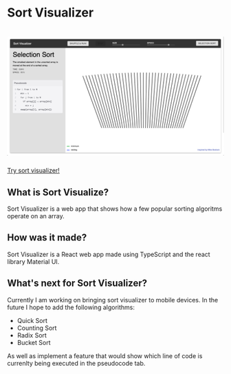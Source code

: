 # Sort Visualizer
# ![Sort Visualizer](preview.png)

[Try sort visualizer!](https://sort-visualizer.jmerville.com/)

## What is Sort Visualize?
Sort Visualizer is a web app that shows how a few popular sorting algoritms operate on an array.

## How was it made?
Sort Visualizer is a React web app made using TypeScript and the react library Material UI.

## What's next for Sort Visualizer?
Currently I am working on bringing sort visualizer to mobile devices. In the future I hope to add the following algorithms:
- Quick Sort
- Counting Sort
- Radix Sort
- Bucket Sort

As well as implement a feature that would show which line of code is currenlty being executed in the pseudocode tab.